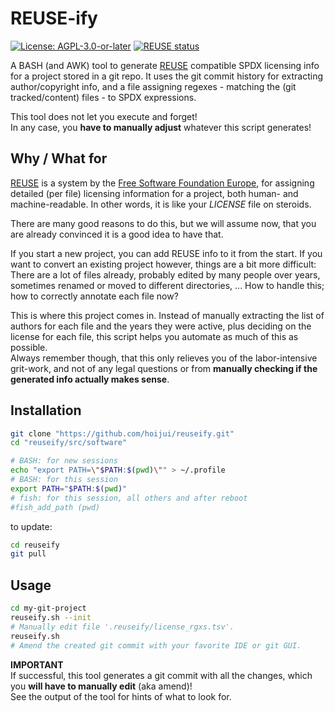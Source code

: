 <!--
SPDX-FileCopyrightText: 2023 Robin Vobruba <hoijui.quaero@gmail.com>

SPDX-License-Identifier: CC0-1.0
-->

# REUSE-ify

[![License: AGPL-3.0-or-later](
    https://img.shields.io/badge/License-AGPL--%203.0--or--later-blue.svg)](
    https://spdx.org/licenses/AGPL-3.0-or-later.html)
[![REUSE status](
    https://api.reuse.software/badge/github.com/hoijui/reuseify)](
    https://api.reuse.software/info/github.com/hoijui/reuseify)

A BASH (and AWK) tool to generate [REUSE](https://reuse.software/) compatible
SPDX licensing info
for a project stored in a git repo.
It uses the git commit history for extracting author/copyright info,
and a file assigning regexes - matching the (git tracked/content) files -
to SPDX expressions.

This tool does not let you execute and forget! \
In any case, you **have to manually adjust**
whatever this script generates!

## Why / What for

[REUSE](https://reuse.software/) is a system by
the [Free Software Foundation Europe](https://fsfe.org/),
for assigning detailed (per file) licensing information for a project,
both human- and machine-readable.
In other words, it is like your *LICENSE* file on steroids.

There are many good reasons to do this, but we will assume now,
that you are already convinced it is a good idea to have that.

If you start a new project, you can add REUSE info to it from the start.
If you want to convert an existing project however,
things are a bit more difficult:
There are a lot of files already,
probably edited by many people over years,
sometimes renamed or moved to different directories, ...
How to handle this; how to correctly annotate each file now?

This is where this project comes in.
Instead of manually extracting the list of authors for each file
and the years they were active,
plus deciding on the license for each file,
this script helps you automate as much of this as possible. \
Always remember though,
that this only relieves you of the labor-intensive grit-work,
and not of any legal questions or from **manually checking
if the generated info actually makes sense**.

## Installation

```sh
git clone "https://github.com/hoijui/reuseify.git"
cd "reuseify/src/software"

# BASH: for new sessions
echo "export PATH=\"$PATH:$(pwd)\"" > ~/.profile
# BASH: for this session
export PATH="$PATH:$(pwd)"
# fish: for this session, all others and after reboot
#fish_add_path (pwd)
```

to update:

```sh
cd reuseify
git pull
```

## Usage

```sh
cd my-git-project
reuseify.sh --init
# Manually edit file '.reuseify/license_rgxs.tsv'.
reuseify.sh
# Amend the created git commit with your favorite IDE or git GUI.
```

**IMPORTANT** \
If successful, this tool generates a git commit with all the changes,
which you **will have to manually edit** (aka amend)! \
See the output of the tool for hints of what to look for.
